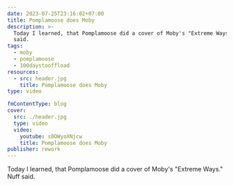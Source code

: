 ```yaml
---
date: 2023-07-25T23:16:02+07:00
title: Pomplamoose does Moby
description: >-
  Today I learned, that Pomplamoose did a cover of Moby's "Extreme Ways". Nuff
  said.
tags:
  - moby
  - pomplamoose
  - 100daystooffload
resources:
  - src: header.jpg
    title: Pomplamoose does Moby
type: video

fmContentType: blog
cover:
  src: ./header.jpg
  type: video
  video:
    youtube: s0OWyoXNjcw
    title: Pomplamoose does Moby
publisher: rework
---
```


Today I learned, that Pomplamoose did a cover of Moby's "Extreme Ways." Nuff said.
